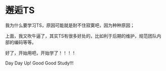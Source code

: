 # 邂逅TS

我为什么要学习TS，原因可能就是耐不住寂寞吧，因为种种原因；

上面，我又吹牛逼了，其实TS有很多好处的，比如利于后期的维护，规范团队内部的编码等等。

好了，开始用吧，开始学了！！！！

Day Day Up! Good Good Study!!!
